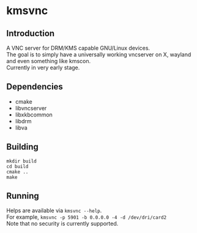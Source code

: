 # kmsvnc

## Introduction
A VNC server for DRM/KMS capable GNU/Linux devices.  
The goal is to simply have a universally working vncserver on X, wayland and even something like kmscon.  
Currently in very early stage.

## Dependencies
 * cmake
 * libvncserver
 * libxkbcommon
 * libdrm
 * libva

## Building
```
mkdir build
cd build
cmake ..
make
```

## Running
Helps are available via `kmsvnc --help`.  
For example, `kmsvnc -p 5901 -b 0.0.0.0 -4 -d /dev/dri/card2`  
Note that no security is currently supported.
